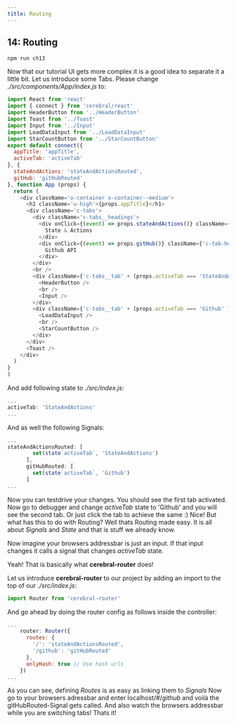 ```yaml
---
title: Routing
---
```


## 14: Routing

`npm run ch13`

Now that our tutorial UI gets more complex it is a good idea to separate it a little bit.
Let us introduce some Tabs.
Please change *./src/components/App/index.js* to:
```js
import React from 'react'
import { connect } from 'cerebral/react'
import HeaderButton from '../HeaderButton'
import Toast from '../Toast'
import Input from '../Input'
import LoadDataInput from '../LoadDataInput'
import StarCountButton from '../StarCountButton'
export default connect({
  appTitle: 'appTitle',
  activeTab: 'activeTab'
}, {
  stateAndActions: 'stateAndActionsRouted',
  gitHub: 'gitHubRouted'
}, function App (props) {
  return (
    <div className='o-container o-container--medium'>
      <h1 className='u-high'>{props.appTitle}</h1>
      <div className='c-tabs'>
        <div className='c-tabs__headings'>
          <div onClick={(event) => props.stateAndActions()} className={'c-tab-heading c-tab-heading' + (props.activeTab === 'StateAndActions' ? '--active' : '')}>
            State & Actions
          </div>
          <div onClick={(event) => props.gitHub()} className={'c-tab-heading c-tab-heading' + (props.activeTab === 'Github' ? '--active' : '')}>
            Github API
          </div>
        </div>
        <br />
        <div className={'c-tabs__tab' + (props.activeTab === 'StateAndActions' ? '--active' : '')}>
          <HeaderButton />
          <br />
          <Input />
        </div>
        <div className={'c-tabs__tab' + (props.activeTab === 'Github' ? '--active' : '')}>
          <LoadDataInput />
          <br />
          <StarCountButton />
        </div>
      </div>
      <Toast />
    </div>
  )
}
)

```

And add following state to *./src/index.js*:
```js
...
activeTab: 'StateAndActions'
...
```
And as well the following Signals:
```js
...
stateAndActionsRouted: [
        set(state`activeTab`, 'StateAndActions')
      ],
      gitHubRouted: [
        set(state`activeTab`, 'Github')
      ]
...
```
Now you can testdrive your changes.
You should see the first tab activated.
Now go to debugger and change *activeTab* state to 'Github' and you will see the second tab.
Or just click the tab to achieve the same :)
Nice! But what has this to do with Routing?
Well thats Routing made easy. It is all about *Signals* and *State* and that is stuff we already know.

Now imagine your browsers addressbar is just an input. If that input changes it calls a signal that changes *activeTab* state.

Yeah! That is basically what **cerebral-router** does! 

Let us introduce **cerebral-router** to our project by adding an import to the top of our *./src/index.js*:

```js
import Router from 'cerebral-router'

```

And go ahead by doing the router config as follows inside the controller:
```js
...
    router: Router({
      routes: {
        '/': 'stateAndActionsRouted',
        '/github': 'gitHubRouted'
      },
      onlyHash: true // Use hash urls
    })
...
```

As you can see, defining *Routes* is as easy as linking them to *Signals*
Now go to your browsers adressbar and enter localhost/#/*github* and voilà the gitHubRouted-Signal gets called.
And also watch the browsers addressbar while you are switching tabs!
Thats it! 
